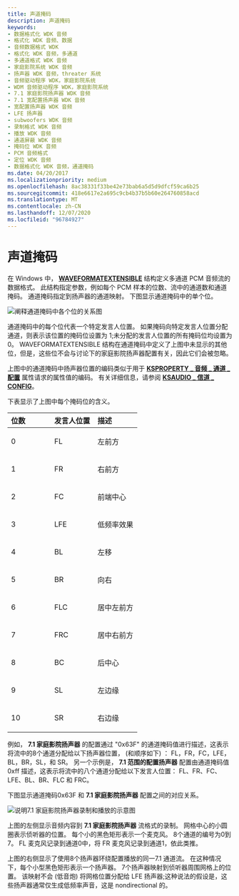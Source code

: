 ```yaml
---
title: 声道掩码
description: 声道掩码
keywords:
- 数据格式化 WDK 音频
- 格式化 WDK 音频、数据
- 音频数据格式 WDK
- 格式化 WDK 音频，多通道
- 多通道格式 WDK 音频
- 家庭影院系统 WDK 音频
- 扬声器 WDK 音频，threater 系统
- 音频驱动程序 WDK，家庭影院系统
- WDM 音频驱动程序 WDK，家庭影院系统
- 7.1 家庭影院扬声器 WDK 音频
- 7.1 宽配置扬声器 WDK 音频
- 宽配置扬声器 WDK 音频
- LFE 扬声器
- subwoofers WDK 音频
- 录制格式 WDK 音频
- 播放 WDK 音频
- 通道屏蔽 WDK 音频
- 掩码位 WDK 音频
- PCM 音频格式
- 定位 WDK 音频
- 数据格式化 WDK 音频，通道掩码
ms.date: 04/20/2017
ms.localizationpriority: medium
ms.openlocfilehash: 8ac38331f33be42e73bab6a5d5d9dfcf59ca6b25
ms.sourcegitcommit: 418e6617e2a695c9cb4b37b5b60e264760858acd
ms.translationtype: MT
ms.contentlocale: zh-CN
ms.lasthandoff: 12/07/2020
ms.locfileid: "96784927"
---
```

# <a name="channel-mask"></a>声道掩码


在 Windows 中， [**WAVEFORMATEXTENSIBLE**](/windows-hardware/drivers/ddi/ksmedia/ns-ksmedia-waveformatextensible) 结构定义多通道 PCM 音频流的数据格式。 此结构指定参数，例如每个 PCM 样本的位数、流中的通道数和通道掩码。 通道掩码指定到扬声器的通道映射。 下图显示通道掩码中的单个位。

![阐释通道掩码中各个位的关系图](images/spkrcfg3.png)

通道掩码中的每个位代表一个特定发言人位置。 如果掩码向特定发言人位置分配通道，则表示该位置的掩码位设置为 1;未分配的发言人位置的所有掩码位均设置为0。 WAVEFORMATEXTENSIBLE 结构在通道掩码中定义了上图中未显示的其他位，但是，这些位不会与讨论下的家庭影院扬声器配置有关，因此它们会被忽略。

上图中的通道掩码中扬声器位置的编码类似于用于 [**KSPROPERTY \_ 音频 \_ 通道 \_ 配置**](./ksproperty-audio-channel-config.md) 属性请求的属性值的编码。 有关详细信息，请参阅 [**KSAUDIO \_ 信道 \_ CONFIG**](/windows-hardware/drivers/ddi/ksmedia/ns-ksmedia-ksaudio_channel_config)。

下表显示了上图中每个掩码位的含义。

<table>
<colgroup>
<col width="33%" />
<col width="33%" />
<col width="33%" />
</colgroup>
<thead>
<tr class="header">
<th align="left">位数</th>
<th align="left">发言人位置</th>
<th align="left">描述</th>
</tr>
</thead>
<tbody>
<tr class="odd">
<td align="left"><p>0</p></td>
<td align="left"><p>FL</p></td>
<td align="left"><p>左前方</p></td>
</tr>
<tr class="even">
<td align="left"><p>1</p></td>
<td align="left"><p>FR</p></td>
<td align="left"><p>右前方</p></td>
</tr>
<tr class="odd">
<td align="left"><p>2</p></td>
<td align="left"><p>FC</p></td>
<td align="left"><p>前端中心</p></td>
</tr>
<tr class="even">
<td align="left"><p>3</p></td>
<td align="left"><p>LFE</p></td>
<td align="left"><p>低频率效果</p></td>
</tr>
<tr class="odd">
<td align="left"><p>4</p></td>
<td align="left"><p>BL</p></td>
<td align="left"><p>左移</p></td>
</tr>
<tr class="even">
<td align="left"><p>5</p></td>
<td align="left"><p>BR</p></td>
<td align="left"><p>向右</p></td>
</tr>
<tr class="odd">
<td align="left"><p>6</p></td>
<td align="left"><p>FLC</p></td>
<td align="left"><p>居中左前方</p></td>
</tr>
<tr class="even">
<td align="left"><p>7</p></td>
<td align="left"><p>FRC</p></td>
<td align="left"><p>居中右前方</p></td>
</tr>
<tr class="odd">
<td align="left"><p>8</p></td>
<td align="left"><p>BC</p></td>
<td align="left"><p>后中心</p></td>
</tr>
<tr class="even">
<td align="left"><p>9</p></td>
<td align="left"><p>SL</p></td>
<td align="left"><p>左边缘</p></td>
</tr>
<tr class="odd">
<td align="left"><p>10</p></td>
<td align="left"><p>SR</p></td>
<td align="left"><p>右边缘</p></td>
</tr>
</tbody>
</table>

 

例如， **7.1 家庭影院扬声器** 的配置通过 "0x63F" 的通道掩码值进行描述，这表示将流中的8个通道分配给以下扬声器位置， (和顺序如下) ： FL，FR，FC，LFE，BL，BR，SL，和 SR。 另一个示例是， **7.1 范围的配置扬声器** 配置由通道掩码值0xff 描述，这表示将流中的八个通道分配给以下发言人位置： FL、FR、FC、LFE、BL、BR、FLC 和 FRC。

下图显示通道掩码0x63F 和 **7.1 家庭影院扬声器** 配置之间的对应关系。

![说明7.1 家庭影院扬声器录制和播放的示意图](images/spkrcfg4.png)

上图的左侧显示音频内容到 **7.1 家庭影院扬声器** 流格式的录制。 网格中心的小圆圈表示侦听器的位置。 每个小的黑色矩形表示一个麦克风。 8个通道的编号为0到7。 FL 麦克风记录到通道0中，将 FR 麦克风记录到通道1，依此类推。

上图的右侧显示了使用8个扬声器环绕配置播放的同一7.1 通道流。 在这种情况下，每个小型黑色矩形表示一个扬声器。 7个扬声器映射到侦听器周围网格上的位置。 该映射不会 (低音炮) 将网格位置分配给 LFE 扬声器;这种说法的假设是，这些扬声器通常仅生成低频率声音，这是 nondirectional 的。

 

